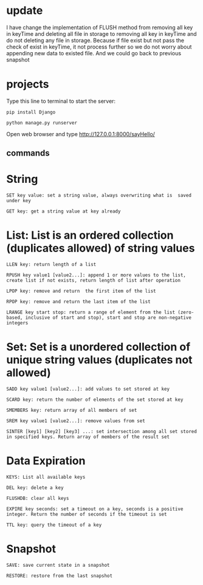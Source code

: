 # update
I have change the implementation of FLUSH method from removing all key in keyTime and deleting all file in storage to removing all key in keyTime and do not deleting any file in storage. Because if file exist but not pass the check of exist in keyTime, it not process further so we do not worry about appending new data to existed file. And we could go back to previous snapshot

# projects
Type this line to terminal to start the server:
```
pip install Django

python manage.py runserver
```
Open web browser and type http://127.0.0.1:8000/sayHello/

## commands

# String
 ```
SET key value: set a string value, always overwriting what is  saved under key

GET key: get a string value at key already
 ```

# List: List is an ordered collection (duplicates allowed) of string values

```
LLEN key: return length of a list

RPUSH key value1 [value2...]: append 1 or more values to the list, create list if not exists, return length of list after operation

LPOP key: remove and return  the first item of the list

RPOP key: remove and return the last item of the list

LRANGE key start stop: return a range of element from the list (zero-based, inclusive of start and stop), start and stop are non-negative integers
```

# Set: Set is a unordered collection of unique string values (duplicates not allowed)

```
SADD key value1 [value2...]: add values to set stored at key

SCARD key: return the number of elements of the set stored at key

SMEMBERS key: return array of all members of set

SREM key value1 [value2...]: remove values from set

SINTER [key1] [key2] [key3] ...: set intersection among all set stored in specified keys. Return array of members of the result set
```

# Data Expiration

```
KEYS: List all available keys

DEL key: delete a key

FLUSHDB: clear all keys

EXPIRE key seconds: set a timeout on a key, seconds is a positive integer. Return the number of seconds if the timeout is set

TTL key: query the timeout of a key
```

# Snapshot

```
SAVE: save current state in a snapshot

RESTORE: restore from the last snapshot
```

